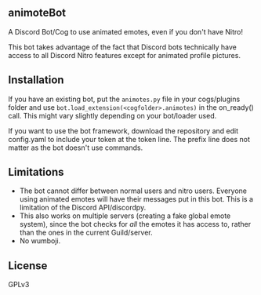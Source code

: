 ## animoteBot

A Discord Bot/Cog to use animated emotes, even if you don't have Nitro!

This bot takes advantage of the fact that Discord bots technically have access to all Discord Nitro features except for animated profile pictures.

## Installation

If you have an existing bot, put the `animotes.py` file in your cogs/plugins folder and use `bot.load_extension(<cogfolder>.animotes)` in the on_ready() call. This might vary slightly depending on your bot/loader used.

If you want to use the bot framework, download the repository and edit config.yaml to include your token at the token line. The prefix line does not matter as the bot doesn't use commands.

## Limitations

- The bot cannot differ between normal users and nitro users. Everyone using animated emotes will have their messages put in this bot. This is a limitation of the Discord API/discordpy.
- This also works on multiple servers (creating a fake global emote system), since the bot checks for _all_ the emotes it has access to, rather than the ones in the current Guild/server.
- No wumboji.

## License

GPLv3
